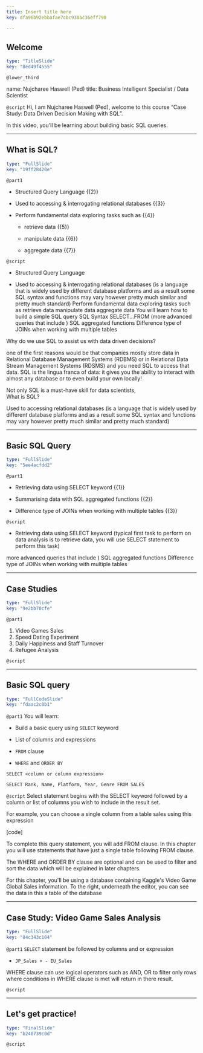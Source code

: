 ```yaml
---
title: Insert title here
key: dfa96b92ebbafae7cbc930ac36eff790

---
```

## Welcome

```yaml
type: "TitleSlide"
key: "8ed49f4555"
```

`@lower_third`

name: Nujcharee Haswell (Ped)
title: Business Intelligent Specialist / Data Scientist


`@script`
Hi, I am Nujcharee Haswell (Ped), welcome to this course “Case Study: Data Driven Decision Making with SQL”. 

In this video, you'll be learning about building basic SQL queries.


---
## What is SQL?

```yaml
type: "FullSlide"
key: "19ff28420e"
```

`@part1`
- Structured Query Language {{2}}

- Used to accessing & interrogating relational databases {{3}}

- Perform fundamental data exploring tasks such as {{4}}

    - retrieve data {{5}}

    - manipulate data {{6}}

    - aggregate data {{7}}


`@script`
- Structured Query Language

- Used to accessing & interrogating relational databases (is a language that is widely used by different database platforms and as a result some SQL syntax and functions may vary however pretty much similar and pretty much standard)
Perform fundamental data exploring tasks such as 
retrieve data
manipulate data 
aggregate data 
You will learn how to build a simple SQL query
SQL Syntax SELECT...FROM
(more advanced queries that include ) SQL aggregated functions
Difference type of JOINs when working with multiple tables




Why do we use SQL to assist us with data driven decisions? 

one of the first reasons would be that companies mostly store data in Relational Database Management Systems (RDBMS) or in Relational Data Stream Management Systems (RDSMS) and you need SQL to access that data. SQL is the lingua franca of data: it gives you the ability to interact with almost any database or to even build your own locally!

Not only SQL is a must-have skill for data scientists,  
What is SQL?

Used to accessing relational databases (is a language that is widely used by different database platforms and as a result some SQL syntax and functions may vary however pretty much similar and pretty much standard)


---
## Basic SQL Query

```yaml
type: "FullSlide"
key: "5ee4acfdd2"
```

`@part1`
- Retrieving data using SELECT keyword {{1}}

- Summarising data with SQL aggregated functions {{2}}

- Difference type of JOINs when working with multiple tables {{3}}


`@script`
- Retrieving data using SELECT keyword (typical first task to perform on data analysis is to retrieve data, you will use SELECT statement to perform this task) 

more advanced queries that include ) SQL aggregated functions
Difference type of JOINs when working with multiple tables


---
## Case Studies

```yaml
type: "FullSlide"
key: "9e2bb70cfe"
```

`@part1`
1. Video Games Sales
2. Speed Dating Experiment
3. Daily Happiness and Staff Turnover
4. Refugee Analysis


`@script`



---
## Basic SQL query

```yaml
type: "FullCodeSlide"
key: "fdaac2c0b1"
```

`@part1`
You will learn:

- Build a basic query using `SELECT` keyword

- List of columns and expressions

- `FROM` clause

- `WHERE` and `ORDER BY`

`SELECT <column or column expression>`

`SELECT Rank, Name, Platform, Year, Genre FROM SALES`


`@script`
Select statement begins with the SELECT keyword followed by a column or list of columns you wish to include in the result set.

For example, you can choose a single column from a table sales using this expression

[code]

To complete this query statement, you will add FROM clause. In this chapter you will use statements that have just a single table following FROM clause.

The WHERE and ORDER BY clause are optional and can be used to filter and sort the data which will be explained in later chapters.

For this chapter, you'll be using a database containing Kaggle's Video Game Global Sales information. To the right, underneath the editor, you can see the data in this a table of the database


---
## Case Study: Video Game Sales Analysis

```yaml
type: "FullSlide"
key: "84c343c104"
```

`@part1`
`SELECT` statement be followed by columns and or expression

- `JP_Sales + - EU_Sales`

WHERE clause can use logical operators such as AND, OR to filter  only rows where conditions in WHERE clause is met will return in there result.


`@script`



---
## Let's get practice!

```yaml
type: "FinalSlide"
key: "b240739c0d"
```

`@script`


